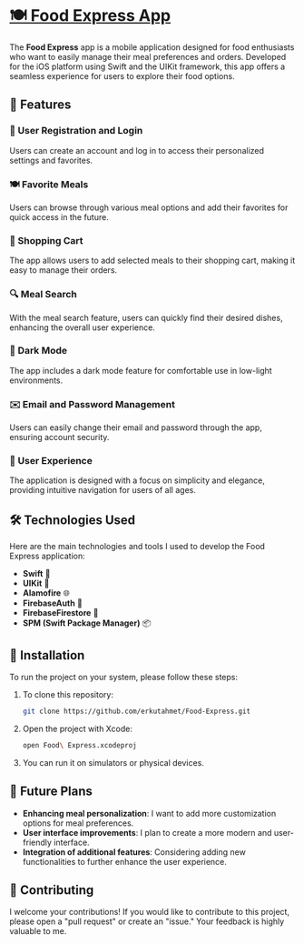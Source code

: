 # [🍽️ Food Express App](https://www.linkedin.com/posts/ahmett-erkut_%F0%9D%97%99%F0%9D%97%BC%F0%9D%97%BC%F0%9D%97%B1-%F0%9D%97%98%F0%9D%98%85%F0%9D%97%BD%F0%9D%97%BF%F0%9D%97%B2%F0%9D%98%80%F0%9D%98%80-%F0%9D%97%A6%F0%9D%98%84%F0%9D%97%B6%F0%9D%97%B3%F0%9D%98%81-activity-7257363134602956801-PHWl?utm_source=share&utm_medium=member_desktop)

The **Food Express** app is a mobile application designed for food enthusiasts who want to easily manage their meal preferences and orders. Developed for the iOS platform using Swift and the UIKit framework, this app offers a seamless experience for users to explore their food options.

## 🚀 Features

### 📝 User Registration and Login
Users can create an account and log in to access their personalized settings and favorites.

### 🍽️ Favorite Meals
Users can browse through various meal options and add their favorites for quick access in the future.

### 🛒 Shopping Cart
The app allows users to add selected meals to their shopping cart, making it easy to manage their orders.

### 🔍 Meal Search
With the meal search feature, users can quickly find their desired dishes, enhancing the overall user experience.

### 🌙 Dark Mode
The app includes a dark mode feature for comfortable use in low-light environments.

### ✉️ Email and Password Management
Users can easily change their email and password through the app, ensuring account security.

### 📱 User Experience
The application is designed with a focus on simplicity and elegance, providing intuitive navigation for users of all ages.

## 🛠️ Technologies Used

Here are the main technologies and tools I used to develop the Food Express application:

- **Swift** 🍎
- **UIKit** 📱
- **Alamofire** 🌐
- **FirebaseAuth** 🔐
- **FirebaseFirestore** 💾
- **SPM (Swift Package Manager)** 📦

## 🔧 Installation

To run the project on your system, please follow these steps:

1. To clone this repository:
   ```bash
   git clone https://github.com/erkutahmet/Food-Express.git
   ```

2. Open the project with Xcode:
   ```bash
   open Food\ Express.xcodeproj
   ```

3. You can run it on simulators or physical devices.

## 🌟 Future Plans

- **Enhancing meal personalization**: I want to add more customization options for meal preferences.
- **User interface improvements**: I plan to create a more modern and user-friendly interface.
- **Integration of additional features**: Considering adding new functionalities to further enhance the user experience.

## 🤝 Contributing

I welcome your contributions! If you would like to contribute to this project, please open a "pull request" or create an "issue." Your feedback is highly valuable to me.
